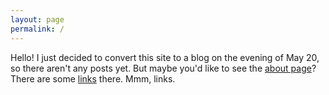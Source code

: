 ```yaml
---
layout: page
permalink: /
---
```


Hello! I just decided to convert this site to a blog on the evening of
May 20, so there aren't any posts yet. But maybe you'd like to see the
[about page](/about)? There are some [links](/about/#social) there. Mmm, links.
